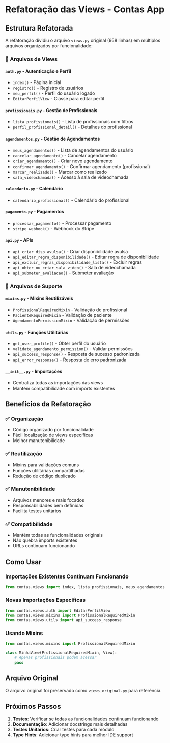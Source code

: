 # Refatoração das Views - Contas App

## Estrutura Refatorada

A refatoração dividiu o arquivo `views.py` original (958 linhas) em múltiplos arquivos organizados por funcionalidade:

### 📁 Arquivos de Views

#### `auth.py` - Autenticação e Perfil
- `index()` - Página inicial
- `registro()` - Registro de usuários
- `meu_perfil()` - Perfil do usuário logado
- `EditarPerfilView` - Classe para editar perfil

#### `profissionais.py` - Gestão de Profissionais
- `lista_profissionais()` - Lista de profissionais com filtros
- `perfil_profissional_detail()` - Detalhes do profissional

#### `agendamentos.py` - Gestão de Agendamentos
- `meus_agendamentos()` - Lista de agendamentos do usuário
- `cancelar_agendamento()` - Cancelar agendamento
- `criar_agendamento()` - Criar novo agendamento
- `confirmar_agendamento()` - Confirmar agendamento (profissional)
- `marcar_realizado()` - Marcar como realizado
- `sala_videochamada()` - Acesso à sala de videochamada

#### `calendario.py` - Calendário
- `calendario_profissional()` - Calendário do profissional

#### `pagamento.py` - Pagamentos
- `processar_pagamento()` - Processar pagamento
- `stripe_webhook()` - Webhook do Stripe

#### `api.py` - APIs
- `api_criar_disp_avulsa()` - Criar disponibilidade avulsa
- `api_editar_regra_disponibilidade()` - Editar regra de disponibilidade
- `api_excluir_regras_disponibilidade_lista()` - Excluir regras
- `api_obter_ou_criar_sala_video()` - Sala de videochamada
- `api_submeter_avaliacao()` - Submeter avaliação

### 📁 Arquivos de Suporte

#### `mixins.py` - Mixins Reutilizáveis
- `ProfissionalRequiredMixin` - Validação de profissional
- `PacienteRequiredMixin` - Validação de paciente
- `AgendamentoPermissionMixin` - Validação de permissões

#### `utils.py` - Funções Utilitárias
- `get_user_profile()` - Obter perfil do usuário
- `validate_agendamento_permission()` - Validar permissões
- `api_success_response()` - Resposta de sucesso padronizada
- `api_error_response()` - Resposta de erro padronizada

#### `__init__.py` - Importações
- Centraliza todas as importações das views
- Mantém compatibilidade com imports existentes

## Benefícios da Refatoração

### ✅ **Organização**
- Código organizado por funcionalidade
- Fácil localização de views específicas
- Melhor manutenibilidade

### ✅ **Reutilização**
- Mixins para validações comuns
- Funções utilitárias compartilhadas
- Redução de código duplicado

### ✅ **Manutenibilidade**
- Arquivos menores e mais focados
- Responsabilidades bem definidas
- Facilita testes unitários

### ✅ **Compatibilidade**
- Mantém todas as funcionalidades originais
- Não quebra imports existentes
- URLs continuam funcionando

## Como Usar

### Importações Existentes Continuam Funcionando
```python
from contas.views import index, lista_profissionais, meus_agendamentos
```

### Novas Importações Específicas
```python
from contas.views.auth import EditarPerfilView
from contas.views.mixins import ProfissionalRequiredMixin
from contas.views.utils import api_success_response
```

### Usando Mixins
```python
from contas.views.mixins import ProfissionalRequiredMixin

class MinhaView(ProfissionalRequiredMixin, View):
    # Apenas profissionais podem acessar
    pass
```

## Arquivo Original

O arquivo original foi preservado como `views_original.py` para referência.

## Próximos Passos

1. **Testes**: Verificar se todas as funcionalidades continuam funcionando
2. **Documentação**: Adicionar docstrings mais detalhadas
3. **Testes Unitários**: Criar testes para cada módulo
4. **Type Hints**: Adicionar type hints para melhor IDE support 